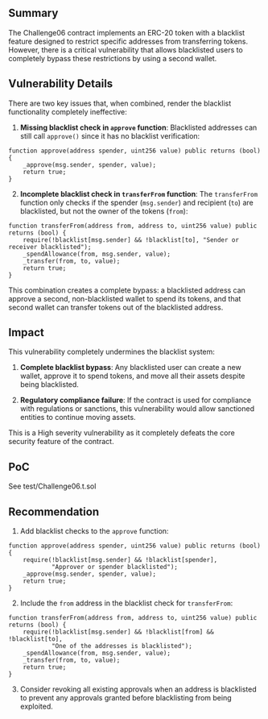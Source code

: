 ## Summary
The Challenge06 contract implements an ERC-20 token with a blacklist feature designed to restrict specific addresses from transferring tokens. However, there is a critical vulnerability that allows blacklisted users to completely bypass these restrictions by using a second wallet.

## Vulnerability Details
There are two key issues that, when combined, render the blacklist functionality completely ineffective:

1. **Missing blacklist check in `approve` function**: Blacklisted addresses can still call `approve()` since it has no blacklist verification:
```solidity
function approve(address spender, uint256 value) public returns (bool) {
    _approve(msg.sender, spender, value);
    return true;
}
```

2. **Incomplete blacklist check in `transferFrom` function**: The `transferFrom` function only checks if the spender (`msg.sender`) and recipient (`to`) are blacklisted, but not the owner of the tokens (`from`):
```solidity
function transferFrom(address from, address to, uint256 value) public returns (bool) {
    require(!blacklist[msg.sender] && !blacklist[to], "Sender or receiver blacklisted");
    _spendAllowance(from, msg.sender, value);
    _transfer(from, to, value);
    return true;
}
```

This combination creates a complete bypass: a blacklisted address can approve a second, non-blacklisted wallet to spend its tokens, and that second wallet can transfer tokens out of the blacklisted address.

## Impact
This vulnerability completely undermines the blacklist system:

1. **Complete blacklist bypass**: Any blacklisted user can create a new wallet, approve it to spend tokens, and move all their assets despite being blacklisted.

2. **Regulatory compliance failure**: If the contract is used for compliance with regulations or sanctions, this vulnerability would allow sanctioned entities to continue moving assets.

This is a High severity vulnerability as it completely defeats the core security feature of the contract.

## PoC
See test/Challenge06.t.sol

## Recommendation
1. Add blacklist checks to the `approve` function:
```solidity
function approve(address spender, uint256 value) public returns (bool) {
    require(!blacklist[msg.sender] && !blacklist[spender], 
            "Approver or spender blacklisted");
    _approve(msg.sender, spender, value);
    return true;
}
```

2. Include the `from` address in the blacklist check for `transferFrom`:
```solidity
function transferFrom(address from, address to, uint256 value) public returns (bool) {
    require(!blacklist[msg.sender] && !blacklist[from] && !blacklist[to], 
            "One of the addresses is blacklisted");
    _spendAllowance(from, msg.sender, value);
    _transfer(from, to, value);
    return true;
}
```

3. Consider revoking all existing approvals when an address is blacklisted to prevent any approvals granted before blacklisting from being exploited.
